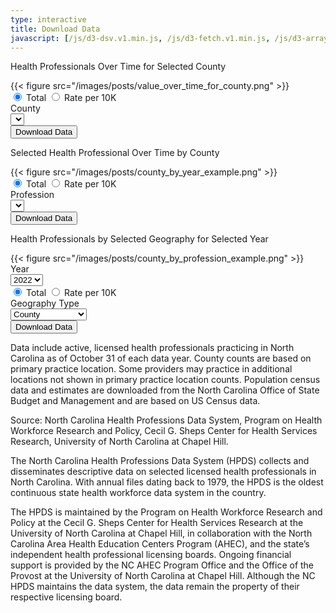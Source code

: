 ```yaml
---
type: interactive
title: Download Data
javascript: [/js/d3-dsv.v1.min.js, /js/d3-fetch.v1.min.js, /js/d3-array.v2.min.js, main.js]
---
```

<div class="box">
<p class="subtitle">Health Professionals Over Time for Selected County</p>
{{< figure src="/images/posts/value_over_time_for_county.png" >}}
<form id="downloadForm1">
<div class="field">
  <div class="control">
    <label class="radio">
      <input type="radio" name="rateOrTotal1" value="total" checked>
      Total
    </label>
    <label class="radio">
      <input type="radio" name="rateOrTotal1" value="providerRate">
      Rate per 10K
    </label>
  </div>
</div>
<div class="field">
  <label class="label">County</label>
  <div class="control">
    <div class="select">
      <select id="county-select">
      </select>
    </div>
  </div>
</div>
<div class="field">
  <div class="control">
    <button class="button is-info" type="submit">Download Data</button>
  </div>
</div>
</form>

</div>

<div class="box">
<p class="subtitle">Selected Health Professional Over Time by County</p>
{{< figure src="/images/posts/county_by_year_example.png" >}}
<form id="downloadForm2">
<div class="field">
  <div class="control">
    <label class="radio">
      <input type="radio" name="rateOrTotal2" value="total" checked>
      Total
    </label>
    <label class="radio">
      <input type="radio" name="rateOrTotal2" value="providerRate">
      Rate per 10K
    </label>
  </div>
</div>
<div class="field">
  <label class="label">Profession</label>
  <div class="control">
    <div class="select">
      <select id="profession-select">
      </select>
    </div>
  </div>
</div>
<div class="field">
  <div class="control">
    <button class="button is-info" type="submit">Download Data</button>
  </div>
</div>
</form>

</div>

<div class="box">
<p class="subtitle">Health Professionals by Selected Geography for Selected Year</p>
{{< figure src="/images/posts/county_by_profession_example.png" >}}
<form id="downloadForm3">
<div class="field">
  <label class="label">Year</label>
  <div class="control">
    <div class="select">
      <select id="year-select">
<option>2022</option><option>2021</option><option>2020</option><option>2019</option><option>2018</option><option>2017</option><option>2016</option><option>2015</option><option>2014</option><option>2013</option><option>2012</option><option>2011</option><option>2010</option><option>2009</option><option>2008</option><option>2007</option><option>2006</option><option>2005</option><option>2004</option><option>2003</option><option>2002</option><option>2001</option><option>2000</option>      </select>
    </div>
  </div>
</div>

<div class="field">
  <div class="control">
    <label class="radio">
      <input type="radio" name="rateOrTotal3" value="total" checked>
      Total
    </label>
    <label class="radio">
      <input type="radio" name="rateOrTotal3" value="providerRate">
      Rate per 10K
    </label>
  </div>
</div>
<div class="field">
  <label class="label">Geography Type</label>
  <div class="control">
    <div class="select">
      <select id="region-select">
      <option value="county">County</option><option value="ahec">AHEC</option><option value="medicaid">Medicaid Region</option>
      </select>
    </div>
  </div>
</div>
<div class="field">
  <div class="control">
    <button class="button is-info" type="submit">Download Data</button>
  </div>
</div>
</form>

</div>

Data include active, licensed health professionals practicing in North Carolina as of October 31 of each data year. County counts are based on primary practice location. Some providers may practice in additional locations not shown in primary practice location counts. Population census data and estimates are downloaded from the North Carolina Office of State Budget and Management and are based on US Census data.

Source: North Carolina Health Professions Data System, Program on Health Workforce Research and Policy, Cecil G. Sheps Center for Health Services Research, University of North Carolina at Chapel Hill.

The North Carolina Health Professions Data System (HPDS) collects and disseminates descriptive data on selected licensed health professionals in North Carolina. With annual files dating back to 1979, the HPDS is the oldest continuous state health workforce data system in the country.

The HPDS is maintained by the Program on Health Workforce Research and Policy at the Cecil G. Sheps Center for Health Services Research at the University of North Carolina at Chapel Hill, in collaboration with the North Carolina Area Health Education Centers Program (AHEC), and the state’s independent health professional licensing boards. Ongoing financial support is provided by the NC AHEC Program Office and the Office of the Provost at the University of North Carolina at Chapel Hill. Although the NC HPDS maintains the data system, the data remain the property of their respective licensing board.
